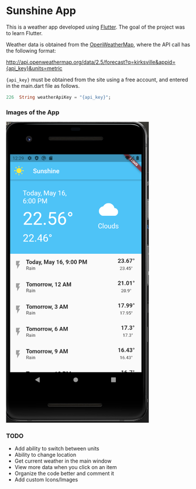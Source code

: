 # Sunshine App

This is a weather app developed using [Flutter](flutter.dev). The goal of the project was to learn Flutter.

Weather data is obtained from the [OpenWeatherMap](openweathermap.org), where the API call has the following format:

http://api.openweathermap.org/data/2.5/forecast?q=kirksville&appid={api_key}&units=metric

`{api_key}` must be obtained from the site using a free account, and entered in the main.dart file as follows.

```Dart
226  String weatherApiKey = "{api_key}";
```

### Images of the App

![An image of the app](/assets/avd1.png "Testing")

### TODO
- Add ability to switch between units
- Ability to change location
- Get current weather in the main window
- View more data when you click on an item
- Organize the code better and comment it
- Add custom Icons/Images